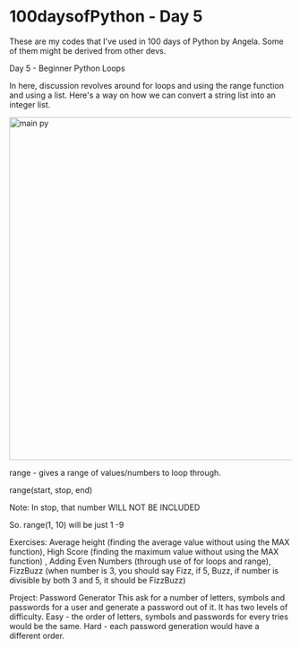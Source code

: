 # 100daysofPython - Day 5
These are my codes that I've used in 100 days of Python by Angela. Some of them might be derived from other devs.


Day 5 - Beginner Python Loops

In here, discussion revolves around for loops and using the range function and using a list. Here's a way on how we can convert a string list into an integer list.

<img width="612" alt="main py" src="https://user-images.githubusercontent.com/107990192/188169940-a17787d0-0b91-4196-9088-542cb296d67a.png">

range - gives a range of values/numbers to loop through.

range(start, stop, end)

Note: In stop, that number WILL NOT BE INCLUDED

So. range(1, 10)  will be just 1 -9

Exercises: Average height (finding the average value without using the MAX function), High Score (finding the maximum value without using the MAX function)
, Adding Even Numbers (through use of for loops and range), FizzBuzz (when number is 3, you should say Fizz, if 5, Buzz, if number is divisible by both 3 and 5, it should be FizzBuzz)

Project: Password Generator
This ask for a number of letters, symbols and passwords for a user and generate a password out of it. It has two levels of difficulty. Easy - the order of letters, symbols and passwords for every tries would be the same. Hard - each password generation would have a different order.

